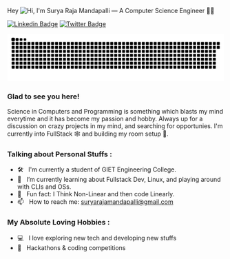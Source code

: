 Hey <img alt="Hi" src="./assets/Hi.gif" width="30px" height="30px" />, I'm Surya Raja Mandapalli — A Computer Science Engineer 👨‍💻

[![Linkedin Badge](https://img.shields.io/badge/-@suryarajamandapalli-0e76a8?style=flat&logo=Linkedin&logoColor=white)](https://www.linkedin.com/in/suryarajamandapalli/)
[![Twitter Badge](https://img.shields.io/twitter/follow/suryarajamandapalli)](https://twitter.com/suryarajamandapalli)

<img src="https://raw.githubusercontent.com/AkashRajpurohit/AkashRajpurohit/master/assets/github-snake-dark.svg" />
  
### Glad to see you here!

Science in Computers and Programming is something which blasts my mind everytime and it has become my passion and hobby. 
Always up for a discussion on crazy projects in my mind, and searching for opportunies. I'm currently into FullStack 🕸️ and building my room setup 🚀.
  
<!-- <img align="right" alt="Coding Cat" src="./assets/coding.webp" /> -->

### Talking about Personal Stuffs :

- 🛠 &nbsp; I'm currently a student of GIET Engineering  College.
- 🚀 &nbsp; I’m currently learning about Fullstack Dev, Linux, and playing around with CLIs and OSs.
- 👾 &nbsp; Fun fact: I Think Non-Linear and then code Linearly.
- 📫 &nbsp; How to reach me: suryarajamandapalli@gmail.com 

### My Absolute Loving Hobbies :

- 💻 &nbsp; I love exploring new tech and developing new stuffs
- 🍕 &nbsp; Hackathons & coding competitions


